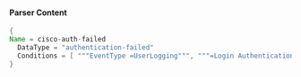 #### Parser Content
```Java
{
Name = cisco-auth-failed
  DataType = "authentication-failed"
  Conditions = [ """EventType =UserLogging""", """=Login Authentication Failed]""" ]
}
```